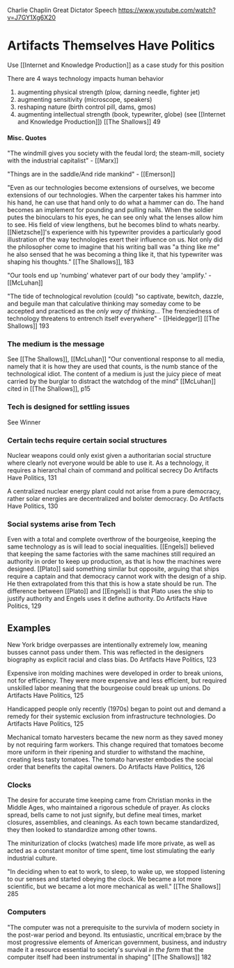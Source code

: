 Charlie Chaplin Great Dictator Speech
https://www.youtube.com/watch?v=J7GY1Xg6X20

# Artifacts Themselves Have Politics
Use [[Internet and Knowledge Production]] as a case study for this position

There are 4 ways technology impacts human behavior
1. augmenting physical strength (plow, darning needle, fighter jet)
2. augmenting sensitivity (microscope, speakers)
3. reshaping nature (birth control pill, dams, gmos)
4. augmenting intellectual strength (book, typewriter, globe) (see [[Internet and Knowledge Production]])
	[[The Shallows]] 49

#### Misc. Quotes
"The windmill gives you society with the feudal lord; the steam-mill, society with the industrial capitalist" - [[Marx]]

"Things are in the saddle/And ride mankind" - [[Emerson]]

"Even as our technologies become extensions of ourselves, we become extensions of our technologies. When the carpenter takes his hammer into his hand, he can use that hand only to do what a hammer can do. The hand becomes an implement for pounding and pulling nails. When the soldier putes the binoculars to his eyes, he can see only what the lenses allow him to see. His field of view lengthens, but he becomes blind to whats nearby. [[Nietzsche]]'s experience with his typewriter provides a particularly good illustration of the way technologies exert their influence on us. Not only did the philosopher come to imagine that his writing ball was "a thing like me" he also sensed that he was becoming a thing like it, that his typewriter was shaping his thoughts."
	[[The Shallows]], 183

"Our tools end up 'numbing' whatever part of our body they 'amplify.' - [[McLuhan]]

"The tide of technological revolution (could) "so captivate, bewitch, dazzle, and beguile man that calculative thinking may someday come to be accepted and practiced as the *only way of thinking*... The frenziedness of technology threatens to entrench itself everywhere" - [[Heidegger]]
	[[The Shallows]] 193

### The medium is the message
See [[The Shallows]], [[McLuhan]]
"Our conventional response to all media, namely that it is how they are used that counts, is the numb stance of the technological idiot. The content of a medium is just the juicy piece of meat carried by the burglar to distract the watchdog of the mind"
	[[McLuhan]] cited in [[The Shallows]], p15

### Tech is designed for settling issues
See Winner

### Certain techs require certain social structures
Nuclear weapons could only exist given a authoritarian social structure where clearly not everyone would be able to use it. As a technology, it requires a hierarchal chain of command and political secrecy
	Do Artifacts Have Politics, 131

A centralized nuclear energy plant could not arise from a pure democracy, rather solar energies are decentralized and bolster democracy.
	Do Artifacts Have Politics, 130



### Social systems arise from Tech
Even with a total and complete overthrow of the bourgeoise, keeping the same technology as is will lead to social inequalities. [[Engels]] believed that keeping the same factories with the same machines still required an authority in order to keep up production, as that is how the machines were designed.
[[Plato]] said something similar but opposite, arguing that ships require a captain and that democracy cannot work with the design of a ship. He then extrapolated from this that this is how a state should be run. The difference between [[Plato]] and [[Engels]] is that Plato uses the ship to justify authority and Engels uses it define authority.
	Do Artifacts Have Politics, 129

## Examples
New York bridge overpasses are intentionally extremely low, meaning busses cannot pass under them. This was reflected in the designers biography as explicit racial and class bias.
	Do Artifacts Have Politics, 123

Expensive iron molding machines were developed in order to break unions, not for efficiency. They were more expensive and less efficient, but required unskilled labor meaning that the bourgeoise could break up unions.
	Do Artifacts Have Politics, 125

Handicapped people only recently (1970s) began to point out and demand a remedy for their systemic exclusion from infrastructure technologies. 
	Do Artifacts Have Politics, 125

Mechanical tomato harvesters became the new norm as they saved money by not requiring farm workers. This change required that tomatoes become more uniform in their ripening and sturdier to withstand the machine, creating less tasty tomatoes. The tomato harvester embodies the social order that benefits the capital owners. 
	Do Artifacts Have Politics, 126

### Clocks
The desire for accurate time keeping came from Christian monks in the Middle Ages, who maintained a rigorous schedule of prayer. As clocks spread, bells came to not just signify, but define meal times, market closures, assemblies, and cleanings. As each town became standardized, they then looked to standardize among other towns. 

The miniturization of clocks (watches) made life more private, as well as acted as a constant monitor of time spent, time lost stimulating the early industrial culture.

"In deciding when to eat to work, to sleep, to wake up, we stopped listening to our senses and started obeying the clock. We became a lot more scientific, but we became a lot more mechanical as well."
	[[The Shallows]] 285

### Computers

"The computer was not a prerequisite to the survivla of modern society in the post-war period and beyond. Its entusiastic, uncritical em;brace by the most progressive elements of American government, business, and industry made it a resource essential to society's survival *in the form* that the computer itself had been instrumental in shaping"
	[[The Shallows]] 182